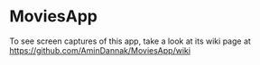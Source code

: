 # MoviesApp
To see screen captures of this app, take a look at its wiki page at https://github.com/AminDannak/MoviesApp/wiki
